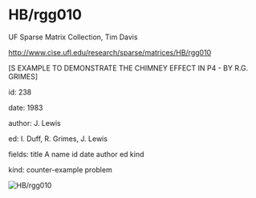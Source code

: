 # HB/rgg010

 UF Sparse Matrix Collection, Tim Davis

 http://www.cise.ufl.edu/research/sparse/matrices/HB/rgg010

 [S EXAMPLE TO DEMONSTRATE THE CHIMNEY EFFECT IN P4 - BY R.G. GRIMES]

 id: 238

 date: 1983

 author: J. Lewis

 ed: I. Duff, R. Grimes, J. Lewis

 fields: title A name id date author ed kind

 kind: counter-example problem

![HB/rgg010](http://yifanhu.net/GALLERY/GRAPHS/GIF_SMALL/HB@rgg010.gif)
